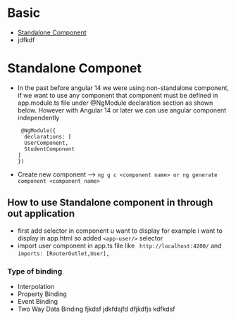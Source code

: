 # Basic
- [Standalone Component](#Standalone-component)
- jdfkdf


# Standalone Componet
- In the past before angular 14 we were using non-standalone component, if we want to use any component that component must be defined in app.module.ts file under @NgModule declaration section as shown below. However with Angular 14 or later we can use angular component independently    
  ```
   @NgModule({
    declarations: [
    UserComponent,
    StudentComponent
  ]
  })
  ``` 
- Create new component --> ```ng g c <component name> or ng generate component <component name>```
## How to use Standalone component in through out application
- first add selector in component u want to display for example i want to display in app.html so added ```<app-user/>``` selector
- import user component in app.ts file like ``` http://localhost:4200/``` and ```imports: [RouterOutlet,User],```
### Type of binding
- Interpolation
- Property Binding
- Event Binding
- Two Way Data Binding
fjkdsf
jdkfdsjfd
dfjkdfjs
kdfkdsf
